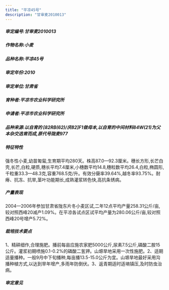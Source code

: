 ```yaml
---
title: "平凉45号"
description: "甘审麦2010013"
---
```

##### 审定编号:甘审麦2010013

##### 作物名称:小麦

##### 品种名称:平凉45号

##### 审定年份:2010

##### 审定单位:甘肃省

##### 育种者:平凉市农业科学研究所

##### 申请者:平凉市农业科学研究所

##### 品种来源:以自育的 [82RB(62)/庆82]F1做母本,以自育的中间材料84W(21)为父本杂交选育而成,原代号陇麦977

##### 特征特性
强冬性小麦,幼苗匍匐,生育期平均280天。株高87.0—92.3厘米。穗长方形,长芒白壳,长芒,白粒,硬质,穗长平均7.4厘米,小穗数平均14.8,穗粒数平均26.4,白粒,椭圆形,千粒重33.3—48.3克,容重768.5克/升。有效分蘖率39.64%,越冬率93.75%。耐瘠、抗冻、抗旱,茎叶功能期长,成熟灌浆转色快,高抗条锈病。

##### 产量表现
2004—2006年参加甘肃省陇东片冬小麦区试,二年12点平均产量258.31公斤/亩,较对照西峰20减产1.09%。在平凉各试点区试平均产量为280.06公斤/亩,较对照西峰20号增产5.72%。

##### 栽培技术要点
1、精耕细作,合理施肥。播前每亩应施农家肥5000公斤,尿素7.5公斤,磷酸二胺15公斤。灌浆初期喷施0.1-0.2%的磷酸二氢钾。山塬旱地采用一次性施肥。2、适期适量播种。一般9月中下旬播种,每亩播13.5-15.0公斤为宜。山塬旱地最好采用沟播种植方式,以达到旱年增产,多雨年防倒伏。3、返青期适时适墒镇压,及时防虫治病。          

##### 审定意见

